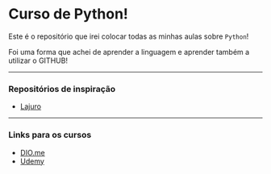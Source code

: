 # Curso de Python!

Este é o repositório que irei colocar todas as minhas aulas sobre `Python`! 

Foi uma forma que achei de aprender a linguagem e aprender também a utilizar o GITHUB!

---

### Repositórios de inspiração

- [Lajuro](https://github.com/Lajuro/python_course_basic_to_advanced)

---
### Links para os cursos

- [DIO.me](https://web.dio.me/course/introducao-a-programacao-com-python/learning/1a4f5956-fe77-4e5a-bc3a-5364e06b5c79)
- [Udemy](https://www.udemy.com/course/python-3-do-zero-ao-avancado/?src=sac&kw=Curso+de+Python+3+do+Básico+Ao+Avançado+%28com+projetos+reais%29)
